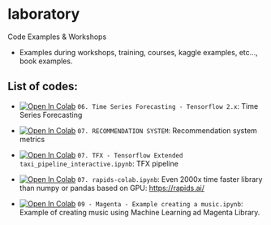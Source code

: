# laboratory
Code Examples &amp; Workshops

* Examples during workshops, training, courses, kaggle examples, etc..., book examples.

## List of codes:

* <a href="https://colab.research.google.com/github/alexiej/laboratory/blob/master/06_Time_Series_Forecasting.ipynb" target="_blank" rel="Open in Colab">![Open In Colab](https://colab.research.google.com/assets/colab-badge.svg)</a> `06. Time Series Forecasting - Tensorflow 2.x`: Time Series Forecasting 
*  <a href="https://colab.research.google.com/drive/1SBx6nolnsqvlQLhlLjUz8VQi7ylJsZ4x" target="_blank" rel="Open in Colab">![Open In Colab](https://colab.research.google.com/assets/colab-badge.svg)</a> `07. RECOMMENDATION SYSTEM`: Recommendation system metrics 
*  <a href="https://colab.research.google.com/drive/1CcMH07PdaQVUfM8YRSofRw8MBMjvIG3d" target="_blank" rel="Open in Colab">![Open In Colab](https://colab.research.google.com/assets/colab-badge.svg)</a> `07. TFX - Tensorflow Extended taxi_pipeline_interactive.ipynb`: TFX pipeline

*  <a href="https://colab.research.google.com/github/alexiej/laboratory/blob/master/07_rapids_colab.ipynb" target="_blank" rel="Open in Colab">![Open In Colab](https://colab.research.google.com/assets/colab-badge.svg)</a> `07. rapids-colab.ipynb`: Even 2000x time faster library than numpy or pandas based on GPU: https://rapids.ai/


*  <a href="https://colab.research.google.com/github/alexiej/laboratory/blob/master/09_Magenta_Example_creating_a_music.ipynb" target="_blank" rel="Open in Colab">![Open In Colab](https://colab.research.google.com/assets/colab-badge.svg)</a> `09 - Magenta - Example creating a music.ipynb`: Example of creating music using Machine Learning ad Magenta Library.



